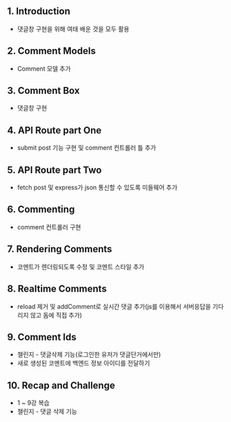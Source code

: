 ## 1. Introduction
* 댓글창 구현을 위해 여태 배운 것을 모두 활용

## 2. Comment Models
* Comment 모델 추가

## 3. Comment Box
* 댓글창 구현

## 4. API Route part One
* submit post 기능 구현 및 comment 컨트롤러 틀 추가

## 5. API Route part Two
* fetch post 및 express가 json 통신할 수 있도록 미들웨어 추가

## 6. Commenting
* comment 컨트롤러 구현

## 7. Rendering Comments
* 코멘트가 렌더링되도록 수정 및 코멘트 스타일 추가

## 8. Realtime Comments
* reload 제거 및 addComment로 실시간 댓글 추가(js를 이용해서 서버응답을 기다리지 않고 돔에 직접 추가)

## 9. Comment Ids
* 챌린지 - 댓글삭제 기능(로그인한 유저가 댓글단거에서만)
* 새로 생성된 코멘트에 백엔드 정보 아이디를 전달하기

## 10. Recap and Challenge
* 1 ~ 9강 복습
* 챌린지 - 댓글 삭제 기능

